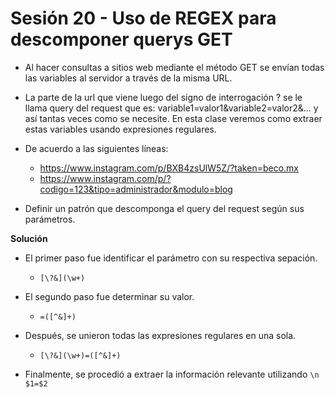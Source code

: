 # Sesión 20 - Uso de REGEX para descomponer querys GET

* Al hacer consultas a sitios web mediante el método GET se envían todas las variables al servidor a través de la misma URL.

*  La parte de la url que viene luego del signo de interrogación ? se le llama query del request que es: variable1=valor1&variable2=valor2&... y así tantas veces como se necesite. En esta clase veremos como extraer estas variables usando expresiones regulares.

* De acuerdo a las siguientes líneas:

	* https://www.instagram.com/p/BXB4zsUlW5Z/?taken=beco.mx 
	* https://www.instagram.com/p/?codigo=123&tipo=administrador&modulo=blog

* Definir un patrón que descomponga el query del request según sus parámetros.

**Solución**

* El primer paso fue identificar el parámetro con su respectiva sepación.

	* `[\?&](\w+)`

* El segundo paso fue determinar su valor.

	* `=([^&]+)`

* Después, se unieron todas las expresiones regulares en una sola.

	* `[\?&](\w+)=([^&]+)`

* Finalmente, se procedió a extraer la información relevante utilizando `\n $1=$2`